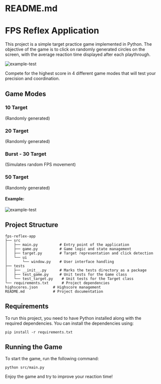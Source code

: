 # README.md

# FPS Reflex Application

This project is a simple target practice game implemented in Python. The objective of the game is to click on randomly generated circles on the screen, with the average reaction time displayed after each playthrough.

![example-test](https://github.com/user-attachments/assets/1c609356-82d7-4571-b926-8c77eb635c10)

Compete for the highest score in 4 different game modes that will test your precision and coordination.

## Game Modes

### 10 Target
(Randomly generated)
### 20 Target
(Randomly generated)
### Burst - 30 Target
(Simulates random FPS movement)
### 50 Target
(Randomly generated)

#### Example:
![example-test](https://github.com/user-attachments/assets/cb1d6fba-4b0b-423e-9cae-f5e35b25c7d7)

## Project Structure

```
fps-reflex-app
├── src
│   ├── main.py          # Entry point of the application
│   ├── game.py          # Game logic and state management
│   ├── target.py        # Target representation and click detection
│   └── ui
│       └── window.py    # User interface handling
├── tests
│   ├── __init__.py      # Marks the tests directory as a package
│   ├── test_game.py     # Unit tests for the Game class
│   └── test_target.py    # Unit tests for the Target class
└── requirements.txt      # Project dependencies
highscores.json       # Highscore management
README.md             # Project documentation
```

## Requirements

To run this project, you need to have Python installed along with the required dependencies. You can install the dependencies using:

```
pip install -r requirements.txt
```

## Running the Game

To start the game, run the following command:

```
python src/main.py
```

Enjoy the game and try to improve your reaction time!
